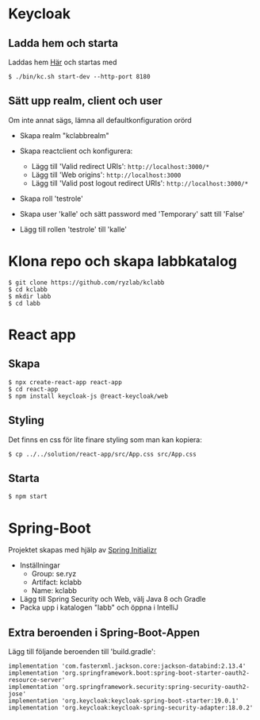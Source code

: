 # Keycloak
## Ladda hem och starta
Laddas hem [Här](https://github.com/keycloak/keycloak/releases/download/19.0.3/keycloak-19.0.3.zip) och startas med
````
$ ./bin/kc.sh start-dev --http-port 8180
````

## Sätt upp realm, client och user

Om inte annat sägs, lämna all defaultkonfiguration orörd

* Skapa realm "kclabbrealm"

* Skapa reactclient och konfigurera:
  * Lägg till 'Valid redirect URIs': `http://localhost:3000/*`
  * Lägg till 'Web origins': `http://localhost:3000`
  * Lägg till 'Valid post logout redirect URIs': `http://localhost:3000/*`

* Skapa roll 'testrole'
* Skapa user 'kalle' och sätt password med 'Temporary' satt till 'False'
* Lägg till rollen 'testrole' till 'kalle'


# Klona repo och skapa labbkatalog
````
$ git clone https://github.com/ryzlab/kclabb
$ cd kclabb
$ mkdir labb
$ cd labb
````

# React app
## Skapa
````
$ npx create-react-app react-app
$ cd react-app
$ npm install keycloak-js @react-keycloak/web
````

## Styling
Det finns en css för lite finare styling som man kan kopiera:

````
$ cp ../../solution/react-app/src/App.css src/App.css
````

## Starta
````
$ npm start
````

# Spring-Boot
Projektet skapas med hjälp av [Spring Initializr](https://start.spring.io)

* Inställningar
  - Group: se.ryz
  - Artifact: kclabb
  - Name: kclabb
* Lägg till Spring Security och Web, välj Java 8 och Gradle
* Packa upp i katalogen "labb" och öppna i IntelliJ

## Extra beroenden i Spring-Boot-Appen
Lägg till följande beroenden till 'build.gradle':
````
implementation 'com.fasterxml.jackson.core:jackson-databind:2.13.4'
implementation 'org.springframework.boot:spring-boot-starter-oauth2-resource-server'
implementation 'org.springframework.security:spring-security-oauth2-jose'
implementation 'org.keycloak:keycloak-spring-boot-starter:19.0.1'
implementation 'org.keycloak:keycloak-spring-security-adapter:18.0.2'
````
